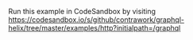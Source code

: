 Run this example in CodeSandbox by visiting https://codesandbox.io/s/github/contrawork/graphql-helix/tree/master/examples/http?initialpath=/graphql

